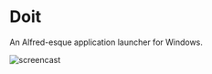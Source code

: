 # Doit
An Alfred-esque application launcher for Windows.

![screencast](http://i.imgur.com/BIFyNQJ.gif)
